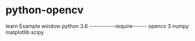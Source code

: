 # python-opencv
learn Example
window
python 3.6 
-----------require------
opencv 3
numpy
matplotlib
scipy
